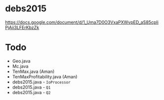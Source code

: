# debs2015
https://docs.google.com/document/d/1_Uma7D0O3VxaPXWvpED_aS85cpIiPjAii3LFErKbzZk

# Todo
* Geo.java
* Mc.java
* TenMax.java (Aman)
* TenMaxProfitability.java (Aman)
* debs2015.java - `IoProcessor`
* debs2015.java - `Q1`
* debs2015.java - `Q2`
